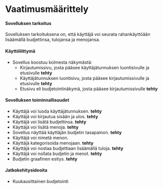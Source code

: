 # Vaatimusmäärittely

#### Sovelluksen tarkoitus
Sovelluksen tarkoituksena on, että käyttäjä voi seurata rahankäyttöään lisäämällä budjettinsa, tulojansa ja menojansa.
#### Käyttöliittymä
- Sovellus koostuu kolmesta näkymästä:
  - Kirjautumissivu, josta pääsee käyttäjätunnuksen luontisivulle ja etusivulle **tehty**
  - Käyttäjätunnuksen luontisivu, josta pääsee kirjautumissivulle ja etusivulle **tehty**
  - Etusivu eli budjetointinäkymä, josta pääsee kirjautumissivulle **tehty**
#### Sovelluksen toiminnallisuudet
- Käyttäjä voi luoda käyttäjätunnuksen. **tehty**
- Käyttäjä voi kirjautua sisään ja ulos.  **tehty**
- Käyttäjä voi lisätä budjettinsa. **tehty**
- Käyttäjä voi lisätä menoja. **tehty**
- Sovellus näyttää käyttäjän budjetin tasapainon. **tehty**
- Käyttäjä voi nimetä menon.
- Käyttäjä kategorisoida menojaan. **tehty**
- Käyttäjä voi nostaa budjettiaan lisäämällä tuloja. **tehty**
- Käyttäjä voi nollata budjetin ja menot. **tehty**
- Budjetin graafinen esitys. **tehty**

#### Jatkokehitysideoita
- Kuukausittainen budjetointi
